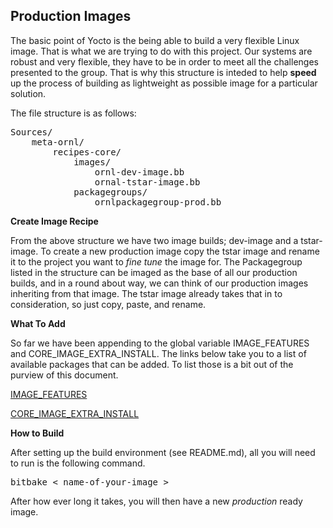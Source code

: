 ## Production Images

The basic point of Yocto is the being able to build a very flexible Linux image.  That is what we are trying to do with this project.  Our systems are robust and very flexible, they have to be in order to meet all the challenges presented to the group.  That is why this structure is inteded to help **speed** up the process of building as lightweight as possible image for a particular solution.

The file structure is as follows:
<pre>
Sources/
    meta-ornl/
        recipes-core/
            images/
                ornl-dev-image.bb
                ornal-tstar-image.bb
            packagegroups/
                ornlpackagegroup-prod.bb
</pre>

**Create Image Recipe**

From the above structure we have two image builds; dev-image and a tstar-image.  To create a new production image copy the tstar image and rename it to the project you want to *fine tune* the image for.  The Packagegroup listed in the structure can be imaged as the base of all our production builds, and in a round about way, we can think of our production images inheriting from that image.  The tstar image already takes that in to consideration, so just copy, paste, and rename.

**What To Add** 

So far we have been appending to the global variable IMAGE_FEATURES and CORE_IMAGE_EXTRA_INSTALL.  The links below take you to a list of available packages that can be added.  To list those is a bit out of the purview of this document.

[IMAGE_FEATURES](https://www.yoctoproject.org/docs/current/mega-manual/mega-manual.html#ref-features-image)

[CORE_IMAGE_EXTRA_INSTALL](https://www.yoctoproject.org/docs/current/mega-manual/mega-manual.html#var-EXTRA_IMAGE_FEATURES)

**How to Build**

After setting up the build environment (see README.md), all you will need to run is the following command.
<pre>
bitbake < name-of-your-image >
</pre>

After how ever long it takes, you will then have a new *production* ready image.
